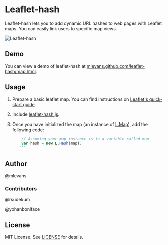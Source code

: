 # Leaflet-hash

Leaflet-hash lets you to add dynamic URL hashes to web pages with Leaflet maps. You can easily
link users to specific map views.

![Leaflet-hash](https://github.com/mlevans/leaflet-hash/raw/master/screenshots/screenshot.png)

## Demo
You can view a demo of leaflet-hash at [mlevans.github.com/leaflet-hash/map.html](http://mlevans.github.com/leaflet-hash/map.html).

## Usage

1. Prepare a basic leaflet map. You can find instructions on [Leaflet's quick-start guide](http://leaflet.cloudmade.com/examples/quick-start.html).

2. Include [leaflet-hash.js](https://github.com/mlevans/leaflet-hash/blob/master/leaflet-hash.js).

3. Once you have initialized the map (an instance of [L.Map](http://leaflet.cloudmade.com/reference.html#map-usage)), add the following code:

	```javascript
        // Assuming your map instance is in a variable called map
        var hash = new L.Hash(map);
       ```

## Author
@mlevans

### Contributors
@rsudekum

@yohanboniface

## License

MIT License. See [LICENSE](https://github.com/mlevans/leaflet-hash/blob/master/LICENSE.md) for details.